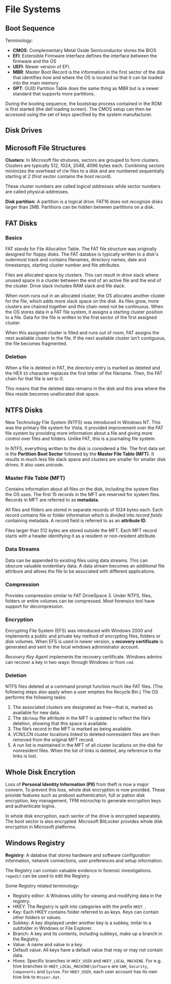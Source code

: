 # File Systems
## Boot Sequence
Terminology:
- **CMOS**: Complementary Metal Oxide Semiconductor stores the BIOS
- **EFI**: Extensible Firmware Interface defines the interface between the firmware and the OS
- **UEFI**: Newer version of EFI.
- **MBR**: Master Boot Record is the information in the first sector of the disk that identifies how and where the OS is located so that it can be loaded into the main memory
- **GPT**: GUID Partition Table does the same thing as MBR but is a newer standard that supports more partitions.

During the booting sequence, the bootstrap process contained in the ROM is first started (the dell loading screen). The CMOS setup can then be accessed using the set of keys specified by the system manufacturer.

## Disk Drives

## Microsoft File Structures
**Clusters**: In Microsoft file strutures, sectors are grouped to form clusters. Clusters are typically 512, 1024, 2048, 4096 bytes each. Combining sectors minimizes the overhead of r/w files to a disk and are numbered sequentially starting at 2 (first sector contains the boot record). 

These cluster numbers are called _logical addresses_ while sector numbers are called physical addresses.

**Disk partition**: A partition is a logical drive. FAT16 does not recognize disks larger than 2MB. Partitions can be hidden between partitions on a disk. 

## FAT Disks
### Basics
FAT stands for File Allocation Table. The FAT file structure was originally designed for floppy disks. The FAT databse is typically written to a disk's outermost track and contains filenames, directory names, date and timestamps, starting cluster number and file attributes.

Files are allocated space by clusters. This can result in drive slack where unused space in a cluster between the end of an active file and the end of the cluster. Drive slack includes RAM slack and file slack.

When room runs out in an allocated cluster, the OS allocates another cluster for the file, which adds more slack space on the disk. As files grow, more clusters are chained together and this chain need not be continuous. When the OS stores data in a FAT file system, it assigns a starting cluster position to a file. Data for the file is written to the first sector of the first assigned cluster. 

When this assigned cluster is filled and runs out of room, FAT assigns the next available cluster to the file. If the next available cluster isn't contiguous, the file becomes fragmented.

### Deletion
When a file is deleted in FAT, the directory entry is marked as deleted and the HEX `E5` character replaces the first letter of the filename. Then, the FAT chain for that file is set to 0. 

This means that the deleted data remains in the disk and this area where the files reside becomes unallocated disk space.

## NTFS Disks
New Technology File System (NTFS) was introduced in Windows NT. This was the primary file system for Vista. It provided improvement over the FAT file system by providing more information about a file and giving more control over files and folders. Unlike FAT, this is a journaling file system.

In NTFS, everything written to the disk is considered a file. The first data set is the **Partition Boot Sector** followed by the **Master File Table (MFT)**. It results in much less file slack space and clusters are smaller for smaller disk drives. It also uses *unicode*.

### Master File Table (MFT)
Contains information about all files on the disk, including the system files the OS uses. The first 15 records in the MFT are reserved for system files. Records in MFT are referred to as **metadata**.

All files and filders are stored in separate records of 1024 bytes each. Each record contains file or folder information which is divided into _record fields_ containing metadata. A record field is referred to as an **attribute ID**. 

Files larger than 512 bytes are stored outside the MFT. Each MFT record starts with a header identifying it as a resident or non-resident attribute.

### Data Streams
Data can be appended to existing files using data streams. This can obscure valuable evidentiary data. A data stream becomes an additional file attribure and allows the file to be associated with different applications.

### Compression
Provides compression similar to FAT DriveSpace 3. Under NTFS, files, folders or entire volumes can be compressed. Most forensics tool have support for decompression.

### Encryption
Encrypting File System (EFS) was introduced with Windows 2000 and implements a public and private key method of encrypting files, folders or disk volumes. When EFS is used in newer version, a **recovery certificate** is generated and sent to the local windows administrator account. 

*Recovery Key Agent* implements the recovery certificate. Windows admins can recover a key in two ways: through Windows or from `cmd`.

### Deletion
NTFS files deleted at a command prompt function much like FAT files. (The following steps also apply when a user empties the Recycle Bin.) The OS performs the following tasks:
1. The associated clusters are designated as free—that is, marked as available for new data.
2. The `$Bitmap` file attribute in the MFT is updated to reflect the file’s deletion, showing that this space is available.
3. The file’s record in the MFT is marked as being available.
4. VCN/LCN cluster locations linked to deleted nonresident files are then removed from the original MFT record.
5. A run list is maintained in the MFT of all cluster locations on the disk for nonresident files. When the list of links is deleted, any reference to the links is lost.

## Whole Disk Encrytion
Loss of **Personal Identity Information (PII)** from theft is now a major convern. To prevent this loss, whole disk encryption is now provided. These provide features such as preboot authentication, full or pation disk encryption, key management, TPM microchip to generate encryption keys and authenticate logins.

In whole disk encryption, each sector of the drive is encrypted separately. The boot sector is also encrypted. Microsoft BitLocker provides whole disk encryption in Microsoft platforms.

## Windows Registry
**Registry**: A databse that stores hardware and software configuration information, network connections, user preferences and setup information.

The Registry can contain valuable evidence in forensic investigations. `regedit` can be used to edit the Registry.

Some Registry related terminology:

- Registry editor: A Windows utility for viewing and modifying data in the registry.
- HKEY: The Registry is split into categories with the prefix `HKEY_`.
- Key: Each HKEY contains folder referred to as keys. Keys can contain other folders or values.
- Subkey: A key displayed under another key is a subkey, imilar to a subfolder in Windows or File Explorer.
- Branch: A key and its contents, including subkeys, make up a branch in the Registry.
- Value: A name and value in a key.
- Default value: All keys have a default value that may or may not contain data.
- Hives: Specific branches in `HKEY_USER` and `HKEY_LOCAL_MACHINE`. For e.g. hive branches in `HKEY_LOCAL_MACHINE\Software` are `SAM`, `Security`, `Components` and `System`. For `HKEY_USER`, each user account has its own hive link to `Ntuser.dat`.